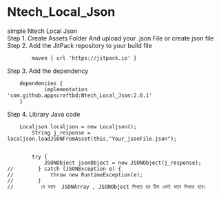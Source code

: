 


# Ntech_Local_Json
simple Ntech Local Json<br>
Step 1. Create Assets Folder And upload your .json File or create json file<br>
Step 2. Add the JitPack repository to your build file 

	
			maven { url 'https://jitpack.io' }
   


Step 3. Add the dependency
```
	dependencies {
	        implementation 'com.github.appscraftbd:Ntech_Local_Json:2.0.1'
	}
```
Step 4. Library Java code

```
	Localjson localjson = new Localjson();
        String j_response = localjson.loadJSONFromAsset(this,"Your_jsonFile.json");


        try {
            JSONObject jsonObject = new JSONObject(j_response);
//        } catch (JSONException e) {
//            throw new RuntimeException(e);
//        }
//         যে ভাবে  JSONArray , JSONObject লিখতে হয় ঠিক একই ভাবে লিখতে হবে।
        


```

